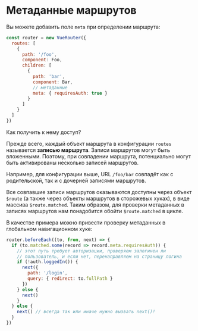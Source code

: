 # Метаданные маршрутов

Вы можете добавить поле `meta` при определении маршрута:

``` js
const router = new VueRouter({
  routes: [
    {
      path: '/foo',
      component: Foo,
      children: [
        {
          path: 'bar',
          component: Bar,
          // метаданные
          meta: { requiresAuth: true }
        }
      ]
    }
  ]
})
```

Как получить к нему доступ?

Прежде всего, каждый объект маршрута в конфигурации `routes` называется **записью маршрута**. Записи маршрутов могут быть вложенными. Поэтому, при совпадении маршрута, потенциально могут быть активированы несколько записей маршрутов.

Например, для конфигурации выше, URL `/foo/bar` совпадёт как с родительской, так и с дочерней записями маршрутов.

Все совпавшие записи маршрутов оказываются доступны через объект `$route` (а также через объекты маршрутов в сторожевых хуках), в виде массива `$route.matched`. Таким образом, для проверки метаданных в записях маршрутов нам понадобится обойти `$route.matched` в цикле.

В качестве примера можно привести проверку метаданных в глобальном навигационном хуке:

``` js
router.beforeEach((to, from, next) => {
  if (to.matched.some(record => record.meta.requiresAuth)) {
    // этот путь требует авторизации, проверяем залогинен ли
    // пользователь, и если нет, перенаправляем на страницу логина
    if (!auth.loggedIn()) {
      next({
        path: '/login',
        query: { redirect: to.fullPath }
      })
    } else {
      next()
    }
  } else {
    next() // всегда так или иначе нужно вызвать next()!
  }
})
```
